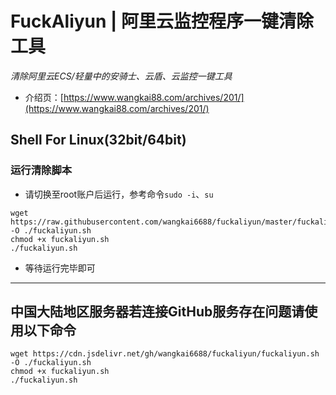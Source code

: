 # FuckAliyun | 阿里云监控程序一键清除工具
*清除阿里云ECS/轻量中的安骑士、云盾、云监控一键工具*
* 介绍页：[https://www.wangkai88.com/archives/201/](https://www.wangkai88.com/archives/201/)
## Shell For Linux(32bit/64bit)
### 运行清除脚本
* 请切换至root账户后运行，参考命令`sudo -i`、`su`
```
wget https://raw.githubusercontent.com/wangkai6688/fuckaliyun/master/fuckaliyun.sh -O ./fuckaliyun.sh
chmod +x fuckaliyun.sh
./fuckaliyun.sh
```
* 等待运行完毕即可
---
## 中国大陆地区服务器若连接GitHub服务存在问题请使用以下命令
```
wget https://cdn.jsdelivr.net/gh/wangkai6688/fuckaliyun/fuckaliyun.sh -O ./fuckaliyun.sh
chmod +x fuckaliyun.sh
./fuckaliyun.sh
```
